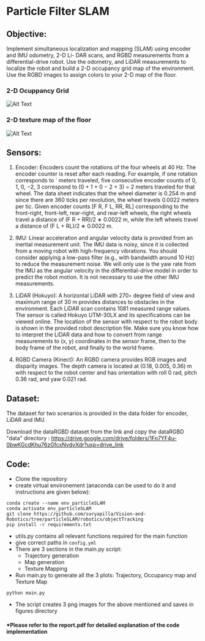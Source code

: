 # Particle Filter SLAM

## Objective:
Implement simultaneous localization and mapping (SLAM) using encoder and IMU odometry, 2-D Li-
DAR scans, and RGBD measurements from a differential-drive robot. Use the odometry, and LiDAR
measurements to localize the robot and build a 2-D occupancy grid map of the environment. Use the
RGBD images to assign colors to your 2-D map of the floor.

### 2-D Ocuppancy Grid
![Alt Text](https://media.giphy.com/media/0DbwULmbO3ERJPBHPP/giphy.gif)

### 2-D texture map of the floor
![Alt Text](https://media.giphy.com/media/IZ7Ky27ORuudlzbNrR/giphy.gif)


## Sensors:

1. Encoder: Encoders count the rotations of the four wheels at 40 Hz. The encoder counter
is reset after each reading. For example, if one rotation corresponds to ` meters traveled, five
consecutive encoder counts of 0, 1, 0, −2, 3 correspond to (0 + 1 + 0 − 2 + 3) = 2 meters traveled
for that wheel. The data sheet indicates that the wheel diameter is 0.254 m and since there
are 360 ticks per revolution, the wheel travels 0.0022 meters per tic. Given encoder counts
[F R, F L, RR, RL] corresponding to the front-right, front-left, rear-right, and rear-left wheels,
the right wheels travel a distance of (F R + RR)/2 ∗ 0.0022 m, while the left wheels travel a
distance of (F L + RL)/2 ∗ 0.0022 m.

2. IMU: Linear acceleration and angular velocity data is provided from an inertial measurement
unit. The IMU data is noisy, since it is collected from a moving robot with high-frequency
vibrations. You should consider applying a low-pass filter (e.g., with bandwidth around 10 Hz)
to reduce the measurement noise. We will only use is the yaw rate from the IMU as the angular
velocity in the differential-drive model in order to predict the robot motion. It is not necessary
to use the other IMU measurements.

3. LiDAR (Hokuyo): A horizontal LiDAR with 270◦ degree field of view and maximum range of 30 m
provides distances to obstacles in the environment. Each LiDAR scan contains 1081 measured
range values. The sensor is called Hokuyo UTM-30LX and its specifications can be viewed
online. The location of the sensor with respect to the robot body is shown in the provided robot
description file. Make sure you know how to interpret the LiDAR data and how to convert from
range measurements to (x, y) coordinates in the sensor frame, then to the body frame of the
robot, and finally to the world frame.

4. RGBD Camera (Kinect): An RGBD camera provides RGB images and disparity images. The depth camera is
located at (0.18, 0.005, 0.36) m with respect to the robot center and has orientation with roll 0 rad, pitch 0.36 rad, and yaw 0.021 rad.
 

## Dataset:
The dataset for two scenarios is provided in the data folder for encoder, LiDAR and IMU.

Download the dataRGBD dataset from the link and copy the dataRGBD "data" directory : https://drive.google.com/drive/folders/1Fn7YF4u-0bwKGcdKhu76zGfcxNydyXdr?usp=drive_link


## Code:

- Clone the repository
- create virtual environement (anaconda can be used to do it and instructions are given below):
```
conda create --name env_particleSLAM
conda activate env_particleSLAM
git clone https://github.com/suryapilla/Vision-and-Robotics/tree/particleSLAM/robotics/objectTracking
pip install -r requirements.txt
```
- utils.py contains all relevant functions required for the main function
- give correct paths in `config.yml`
- There are 3 sections in the main.py script:
	- Trajectory generation
	- Map generation
	- Texture Mapping
- Run main.py to generate all the 3 plots: Trajectory, Occupancy map and Texture Map
```
python main.py
```
- The script creates 3 png images for the above mentioned and saves in figures directory

#### *Please refer to the report.pdf for detailed explanation of the code implementation


 
